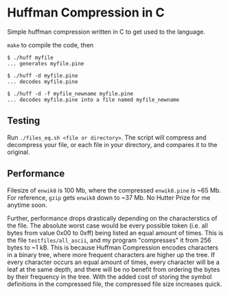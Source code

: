 # Huffman Compression in C

Simple huffman compression written in C to get used to the language.

`make` to compile the code, then

```console
$ ./huff myfile
... generates myfile.pine

$ ./huff -d myfile.pine
... decodes myfile.pine

$ ./huff -d -f myfile_newname myfile.pine
... decodes myfile.pine into a file named myfile_newname
```

## Testing

Run `./files_eq.sh <file or directory>`. The script will compress and decompress your file, or each file in your directory, and compares it to the original.

## Performance

Filesize of `enwik8` is 100 Mb, where the compressed `enwik8.pine` is ~65 Mb. For reference, `gzip` gets `enwik8` down to ~37 Mb. No Hutter Prize for me anytime soon.

Further, performance drops drastically depending on the characterstics of the file. The absolute worst case would be every possible token (i.e. all bytes from value 0x00 to 0xff) being listed an equal amount of times. This is the file `testfiles/all_ascii`, and my program "compresses" it from 256 bytes to ~1 kB. This is because Huffman Compression encodes characters in a binary tree, where more frequent characters are higher up the tree. If every character occurs an equal amount of times, every character will be a leaf at the same depth, and there will be no benefit from ordering the bytes by their frequency in the tree. With the added cost of storing the symbol definitions in the compressed file, the compressed file size increases quick.

